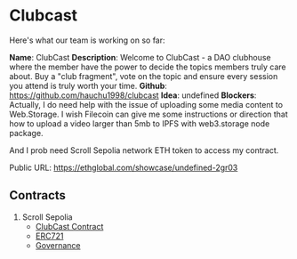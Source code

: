 # Clubcast

Here's what our team is working on so far:

**Name**: ClubCast
**Description**: Welcome to ClubCast - a DAO clubhouse where the member have the power to decide the topics members truly care about. Buy a "club fragment", vote on the topic and ensure every session you attend is truly worth your time.
**Github**: https://github.com/hauchu1998/clubcast
**Idea**: undefined
**Blockers**: Actually, I do need help with the issue of uploading some media content to Web.Storage. I wish Filecoin can give me some instructions or direction that how to upload a video larger than 5mb to IPFS with web3.storage node package.

And I prob need Scroll Sepolia network ETH token to access my contract.

Public URL: https://ethglobal.com/showcase/undefined-2gr03

## Contracts

1. Scroll Sepolia
   - [ClubCast Contract](https://sepolia-blockscout.scroll.io/address/0x15505951A1d909058dFA87041B68e0f621555570#code)
   - [ERC721](https://sepolia-blockscout.scroll.io/address/0xA6c5bD390E92616CA1efE23ABA568e69C4B44FEB#code)
   - [Governance](https://sepolia-blockscout.scroll.io/address/0xb93C0282aA1c42cD4b567d1c0bC4Ee398845993a#code)
